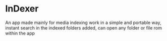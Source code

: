 # InDexer
An app made mainly for media indexing work in a simple and portable way, instant search in the indexed folders added, can open any folder or file rom within the app
